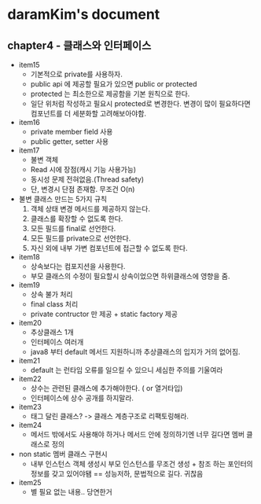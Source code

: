 # daramKim's document

## chapter4 - 클래스와 인터페이스

* item15
  * 기본적으로 private를 사용하자.
  * public api 에 제공할 필요가 있으면 public or protected
  * protected 는 최소한으로 제공함을 기본 원칙으로 한다.
  * 일단 위처럼 작성하고 필요시 protected로 변경한다. 변경이 많이 필요하다면 컴포넌트를 더 세분화할 고려해보아야함.
* item16
  * private member field 사용
  * public getter, setter 사용
* item17
  * 불변 객체
  * Read 시에 장점(캐시 기능 사용가능)
  * 동시성 문제 전혀없음.(Thread safety)
  * 단, 변경시 단점 존재함. 무조건 O(n)
* 불변 클래스 만드는 5가지 규칙
  1. 객체 상태 변경 메서드를 제공하지 않는다.
  2. 클래스를 확장할 수 없도록 한다.
  3. 모든 필드를 final로 선언한다.
  4. 모든 필드를 private으로 선언한다.
  5. 자신 외에 내부 가변 컴포넌트에 접근할 수 없도록 한다.
* item18
  * 상속보다는 컴포지션을 사용한다.
  * 부모 클래스의 수정이 필요할시 상속이었으면 하위클래스에 영향을 줌.
* item19
  * 상속 불가 처리
  * final class 처리
  * private contructor 만 제공 + static factory 제공
* item20
  * 추상클래스 1개
  * 인터페이스 여러개
  * java8 부터 default 메서드 지원하니까 추상클래스의 입지가 거의 없어짐.
* item21
  * default 는 런타임 오류를 일으킬 수 있으니 세심한 주의를 기울여라
* item22
  * 상수는 관련된 클래스에 추가해야한다. ( or 열거타입)
  * 인터페이스에 상수 공개를 하지말라.
* item23
  * 태그 달린 클래스? -> 클래스 계층구조로 리팩토링해라.
* item24
  * 메서드 밖에서도 사용해야 하거나 메서드 안에 정의하기엔 너무 길다면 멤버 클래스로 정의
* non static 멤버 클래스 구현시
  * 내부 인스턴스 객체 생성시 부모 인스턴스를 무조건 생성 + 참조 하는 포인터의 정보를 갖고 있어야됌 == 성능저하, 문법적으로 길다. 귀찮음
* item25
  * 별 필요 없는 내용.. 당연한거